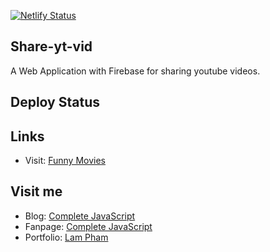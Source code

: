 [![Netlify Status](https://api.netlify.com/api/v1/badges/d831d5c8-eb79-45f8-8075-27617613275f/deploy-status)](https://app.netlify.com/sites/share-yt-vid/deploys)

## Share-yt-vid

A Web Application with Firebase for sharing youtube videos.

## Deploy Status

## Links

- Visit: [Funny Movies](https://share-yt-vid.netlify.app/)

## Visit me

- Blog: [Complete JavaScript](https://completejavascript.com/)
- Fanpage: [Complete JavaScript](https://www.facebook.com/completejavascript/)
- Portfolio: [Lam Pham](https://about.phamvanlam.com/)
